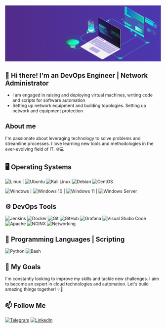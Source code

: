 ![Header](https://github.com/ATwoit/ATwoit/blob/main/assets/header_gif.gif)

## 👋 Hi there! I'm an DevOps Engineer | Network Administrator

- I am engaged in raising and deploying virtual machines, writing code and scripts for software automation
- Setting up network equipment and building topologies. Setting up network and equipment protection


## About me
I'm passionate about leveraging technology to solve problems and streamline processes. I love learning new tools and methodologies in the ever-evolving field of IT. 🌐💻

## 🖥️ Operating Systems
![Linux](https://img.shields.io/badge/-Linux-FCC624?style=for-the-badge&logo=Linux&logoColor=333333)
 | ![Ubuntu](https://img.shields.io/badge/-Ubuntu-E95420?style=for-the-badge&logo=Ubuntu&logoColor=FEFEFE)
![Kali Linux](https://img.shields.io/badge/-Kali_Linux-557C94?style=for-the-badge&logo=Kali-Linux&logoColor=white)
![Debian](https://img.shields.io/badge/-Debian-A81D33?style=for-the-badge&logo=Debian&logoColor=white)
![CentOS](https://img.shields.io/badge/-CentOS-262577?style=for-the-badge&logo=CentOS&logoColor=white)

![Windows](https://img.shields.io/badge/-Windows-0078D6?style=for-the-badge&logo=Windows&logoColor=FEFEFE)
 | ![Windows 10](https://img.shields.io/badge/-Windows%2010-0078D6?style=for-the-badge&logo=windows&logoColor=FEFEFE)
 | ![Windows 11](https://img.shields.io/badge/-Windows%2011-0078D6?style=for-the-badge&logo=windows&logoColor=FEFEFE)
 | ![Windows Server](https://img.shields.io/badge/-Windows%20Server-0078D6?style=for-the-badge&logo=windows&logoColor=FEFEFE)


## ⚙️ DevOps Tools
![Jenkins](https://img.shields.io/badge/-Jenkins-D24939?style=for-the-badge&logo=Jenkins&logoColor=FEFEFE)
![Docker](https://img.shields.io/badge/-Docker-2496ED?style=for-the-badge&logo=Docker&logoColor=FEFEFE)
![Git](https://img.shields.io/badge/-Git-E95437?style=for-the-badge&logo=Git&logoColor=FEFEFE)
![GitHub](https://img.shields.io/badge/-GitHub-2A3B83?style=for-the-badge&logo=GitHub&logoColor=080808)
![Grafana](https://img.shields.io/badge/-Grafana-F46800?style=for-the-badge&logo=Grafana&logoColor=FEFEFE)
![Visual Studio Code](https://img.shields.io/badge/-Visual_Studio_Code-007ACC?style=for-the-badge&logo=Visual-Studio-Code&logoColor=FEFEFE)
![Apache](https://img.shields.io/badge/-Apache-D22128?style=for-the-badge&logo=Apache&logoColor=FEFEFE)
![NGINX](https://img.shields.io/badge/-NGINX-009639?style=for-the-badge&logo=NGINX&logoColor=FEFEFE)
![Networking](https://img.shields.io/badge/-Networking-0078D6?style=for-the-badge&logo=Network-Manager&logoColor=FEFEFE)


## 🐍 Programming Languages | Scripting
![Python](https://img.shields.io/badge/-Python-3776AB?style=for-the-badge&logo=Python&logoColor=FEFEFE)
![Bash](https://img.shields.io/badge/-Bash-4EAA25?style=for-the-badge&logo=GNU-Bash&logoColor=FEFEFE)


## 🚀 My Goals
I'm constantly looking to improve my skills and tackle new challenges. I aim to become an expert in cloud technologies and automation. Let's build amazing things together! 💡🤝

## 📫 Follow Me
[![Telegram](https://img.shields.io/badge/-Telegram-2CA5E0?style=for-the-badge&logo=telegram&logoColor=white)](https://t.me/Cavadov_S)
[![LinkedIn](https://img.shields.io/badge/-LinkedIn-0077B5?style=for-the-badge&logo=linkedin&logoColor=white)](https://www.linkedin.com/in/seyfulla-javadov-36206330a?lipi=urn%3Ali%3Apage%3Ad_flagship3_profile_view_base_contact_details%3BYuI6fODwTi%2BGgcPYIH4uaw%3D%3D)

